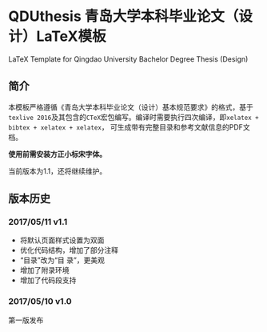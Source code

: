 # QDUthesis 青岛大学本科毕业论文（设计）LaTeX模板
LaTeX Template for Qingdao University Bachelor Degree Thesis (Design)
## 简介 
本模板严格遵循《青岛大学本科毕业论文（设计）基本规范要求》的格式，基于`texlive 2016`及其包含的`CTeX`宏包编写。编译时需要执行四次编译，即`xelatex + bibtex + xelatex + xelatex`， 可生成带有完整目录和参考文献信息的PDF文档。

**使用前需安装方正小标宋字体。**

当前版本为1.1，还将继续维护。

## 版本历史
### 2017/05/11 v1.1
- 将默认页面样式设置为双面
- 优化代码结构，增加了部分注释
- “目录”改为“目 录”，更美观
- 增加了附录环境
- 增加了代码段支持

### 2017/05/10 v1.0
第一版发布